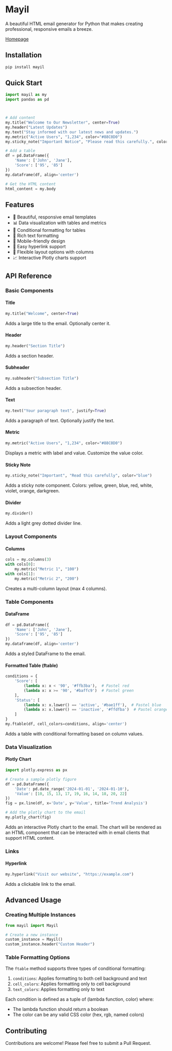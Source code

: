 # Mayil

A beautiful HTML email generator for Python that makes creating professional, responsive emails a breeze.

[Homepage](https://mayil.vercel.app/)

## Installation

```bash
pip install mayil
```

## Quick Start

```python
import mayil as my
import pandas as pd



# Add content
my.title("Welcome to Our Newsletter", center=True)
my.header("Latest Updates")
my.text("Stay informed with our latest news and updates.")
my.metric("Active Users", "1,234", color="#88C0D0")
my.sticky_note("Important Notice", "Please read this carefully.", color="blue")

# Add a table
df = pd.DataFrame({
    'Name': ['John', 'Jane'],
    'Score': ['95', '85']
})
my.dataframe(df, align='center')

# Get the HTML content
html_content = my.body
```

## Features

- 🎨 Beautiful, responsive email templates
- 📊 Data visualization with tables and metrics
- 🎯 Conditional formatting for tables
- 📝 Rich text formatting
- 📱 Mobile-friendly design
- 🔗 Easy hyperlink support
- 📐 Flexible layout options with columns
- 📈 Interactive Plotly charts support

## API Reference

### Basic Components

#### Title
```python
my.title("Welcome", center=True)
```
Adds a large title to the email. Optionally center it.

#### Header
```python
my.header("Section Title")
```
Adds a section header.

#### Subheader
```python
my.subheader("Subsection Title")
```
Adds a subsection header.

#### Text
```python
my.text("Your paragraph text", justify=True)
```
Adds a paragraph of text. Optionally justify the text.

#### Metric
```python
my.metric("Active Users", "1,234", color="#88C0D0")
```
Displays a metric with label and value. Customize the value color.

#### Sticky Note
```python
my.sticky_note("Important", "Read this carefully", color="blue")
```
Adds a sticky note component. Colors: yellow, green, blue, red, white, violet, orange, darkgreen.

#### Divider
```python
my.divider()
```
Adds a light grey dotted divider line.

### Layout Components

#### Columns
```python
cols = my.columns(3)
with cols[0]:
    my.metric("Metric 1", "100")
with cols[1]:
    my.metric("Metric 2", "200")
```
Creates a multi-column layout (max 4 columns).

### Table Components

#### DataFrame
```python
df = pd.DataFrame({
    'Name': ['John', 'Jane'],
    'Score': ['95', '85']
})
my.dataframe(df, align='center')
```
Adds a styled DataFrame to the email.

#### Formatted Table (ftable)
```python
conditions = {
    'Score': [
        (lambda x: x < '90', '#ffb3ba'),  # Pastel red
        (lambda x: x >= '90', '#baffc9')  # Pastel green
    ],
    'Status': [
        (lambda x: x.lower() == 'active', '#bae1ff'),  # Pastel blue
        (lambda x: x.lower() == 'inactive', '#ffdfba')  # Pastel orange
    ]
}
my.ftable(df, cell_colors=conditions, align='center')
```
Adds a table with conditional formatting based on column values.

### Data Visualization

#### Plotly Chart
```python
import plotly.express as px

# Create a sample plotly figure
df = pd.DataFrame({
    'Date': pd.date_range('2024-01-01', '2024-01-10'),
    'Value': [10, 15, 13, 17, 19, 16, 14, 18, 20, 22]
})
fig = px.line(df, x='Date', y='Value', title='Trend Analysis')

# Add the plotly chart to the email
my.plotly_chart(fig)
```
Adds an interactive Plotly chart to the email. The chart will be rendered as an HTML component that can be interacted with in email clients that support HTML content.

### Links

#### Hyperlink
```python
my.hyperlink("Visit our website", "https://example.com")
```
Adds a clickable link to the email.

## Advanced Usage

### Creating Multiple Instances

```python
from mayil import Mayil

# Create a new instance
custom_instance = Mayil()
custom_instance.header("Custom Header")
```

### Table Formatting Options

The `ftable` method supports three types of conditional formatting:

1. `conditions`: Applies formatting to both cell background and text
2. `cell_colors`: Applies formatting only to cell background
3. `text_colors`: Applies formatting only to text

Each condition is defined as a tuple of (lambda function, color) where:
- The lambda function should return a boolean
- The color can be any valid CSS color (hex, rgb, named colors)

## Contributing

Contributions are welcome! Please feel free to submit a Pull Request.

